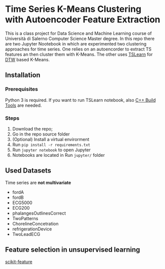 # Time Series K-Means Clustering with Autoencoder Feature Extraction
This is a class project for Data Science and Machine Learning course of Università di Salerno Computer Science Master degree.
In this repo there are two Jupyter Nootebook in which are experimented two clustering approaches for time series.
One relies on an autoencorder to extract TS features an then cluster them with K-Means.
The other uses [TSLearn](https://tslearn.readthedocs.io/en/latest/index.html) for [DTW](https://en.wikipedia.org/wiki/Dynamic_time_warping)  based K-Means.

## Installation
### Prerequisites
Python 3 is required. If you want to run TSLearn notebook, also [C++ Build Tools](https://visualstudio.microsoft.com/it/thank-you-downloading-visual-studio/?sku=BuildTools&rel=15) are needed.
### Steps
1. Download the repo;
2. Go in the repo source folder
3. (Optional) Install a virtual envirorment
4. Run <code>pip install -r requirements.txt</code>
5. Run <code>jupyter notebook</code> to open Jupyter
6. Notebooks are located in Run <code>jupyter/</code> folder

## Used Datasets

Time series are **not multivariate**
- fordA
- fordB
- ECG5000
- ECG200
- phalangesOutlinesCorrect
- TwoPatterns
- ChorelineConcetration
- refrigerationDevice
- TwoLeadECG

## Feature selection in unsupervised learning
[scikit-feature](https://github.com/jundongl/scikit-feature)
